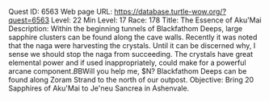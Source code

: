 Quest ID: 6563
Web page URL: https://database.turtle-wow.org/?quest=6563
Level: 22
Min Level: 17
Race: 178
Title: The Essence of Aku'Mai
Description: Within the beginning tunnels of Blackfathom Deeps, large sapphire clusters can be found along the cave walls. Recently it was noted that the naga were harvesting the crystals. Until it can be discerned why, I sense we should stop the naga from succeeding. The crystals have great elemental power and if used inappropriately, could make for a powerful arcane component.$B$BWill you help me, $N? Blackfathom Deeps can be found along Zoram Strand to the north of our outpost.
Objective: Bring 20 Sapphires of Aku'Mai to Je'neu Sancrea in Ashenvale.
